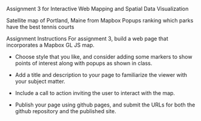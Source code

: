 Assignment 3 for Interactive Web Mapping and Spatial Data Visualization

Satellite map of Portland, Maine from Mapbox
Popups ranking which parks have the best tennis courts



Assignment Instructions
For assignment 3, build a web page that incorporates a Mapbox GL JS map.

- Choose style that you like, and consider adding some markers to show points of interest along with popups as shown in class.

- Add a title and description to your page to familiarize the viewer with your subject matter.

- Include a call to action inviting the user to interact with the map.

- Publish your page using github pages, and submit the URLs for both the github repository and the published site.
